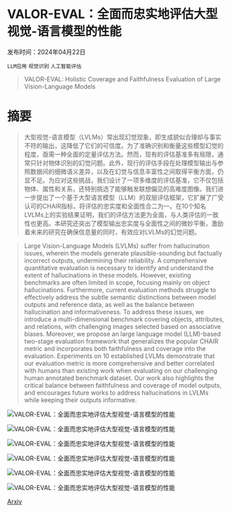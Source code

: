 # VALOR-EVAL：全面而忠实地评估大型视觉-语言模型的性能

发布时间：2024年04月22日

`LLM应用` `视觉识别` `人工智能评估`

> VALOR-EVAL: Holistic Coverage and Faithfulness Evaluation of Large Vision-Language Models

# 摘要

> 大型视觉-语言模型（LVLMs）常出现幻觉现象，即生成貌似合理却与事实不符的输出，这降低了它们的可信度。为了准确识别和衡量这些模型幻觉的程度，亟需一种全面的定量评估方法。然而，现有的评估基准多有局限，通常只针对物体识别的幻觉问题。此外，现行的评估手段在处理模型输出与参照数据间的细微语义差异，以及在幻觉与信息丰富性之间取得平衡方面，仍显不足。为应对这些挑战，我们设计了一项多维度的评估基准，它不仅包括物体、属性和关系，还特别挑选了能够触发联想偏见的高难度图像。我们进一步提出了一个基于大型语言模型（LLM）的双层评估框架，它扩展了广受认可的CHAIR指标，将评估的忠实度和全面性合二为一。在10个知名LVLMs上的实验结果证明，我们的评估方法更为全面，与人类评估的一致性也更高。本研究还突出了模型输出忠实度与全面性之间的微妙平衡，激励着未来的研究在确保信息量的同时，有效应对LVLMs的幻觉问题。

> Large Vision-Language Models (LVLMs) suffer from hallucination issues, wherein the models generate plausible-sounding but factually incorrect outputs, undermining their reliability. A comprehensive quantitative evaluation is necessary to identify and understand the extent of hallucinations in these models. However, existing benchmarks are often limited in scope, focusing mainly on object hallucinations. Furthermore, current evaluation methods struggle to effectively address the subtle semantic distinctions between model outputs and reference data, as well as the balance between hallucination and informativeness. To address these issues, we introduce a multi-dimensional benchmark covering objects, attributes, and relations, with challenging images selected based on associative biases. Moreover, we propose an large language model (LLM)-based two-stage evaluation framework that generalizes the popular CHAIR metric and incorporates both faithfulness and coverage into the evaluation. Experiments on 10 established LVLMs demonstrate that our evaluation metric is more comprehensive and better correlated with humans than existing work when evaluating on our challenging human annotated benchmark dataset. Our work also highlights the critical balance between faithfulness and coverage of model outputs, and encourages future works to address hallucinations in LVLMs while keeping their outputs informative.

![VALOR-EVAL：全面而忠实地评估大型视觉-语言模型的性能](../../../paper_images/2404.13874/x1.png)

![VALOR-EVAL：全面而忠实地评估大型视觉-语言模型的性能](../../../paper_images/2404.13874/x2.png)

![VALOR-EVAL：全面而忠实地评估大型视觉-语言模型的性能](../../../paper_images/2404.13874/x3.png)

![VALOR-EVAL：全面而忠实地评估大型视觉-语言模型的性能](../../../paper_images/2404.13874/x4.png)

![VALOR-EVAL：全面而忠实地评估大型视觉-语言模型的性能](../../../paper_images/2404.13874/x5.png)

![VALOR-EVAL：全面而忠实地评估大型视觉-语言模型的性能](../../../paper_images/2404.13874/x6.png)

[Arxiv](https://arxiv.org/abs/2404.13874)